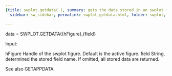 ```yaml
---
{title: swplot.getdata( ), summary: gets the data stored in an swplot figure, keywords: sample,
  sidebar: sw_sidebar, permalink: swplot_getdata.html, folder: swplot, mathjax: 'true'}

---
```

 
data = SWPLOT.GETDATA({hFigure},{field}
 
Input:
 
hFigure       Handle of the swplot figure. Default is the active figure.
field         String, determined the stored field name. If omitted, all
              stored data are returned.
 
See also GETAPPDATA.
 

